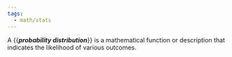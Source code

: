 ```yaml
---
tags:
  - math/stats
---
```

A {{***probability distribution***}} is a mathematical function or description that indicates the likelihood of various outcomes. <!--SR:!2024-02-12,1,170-->